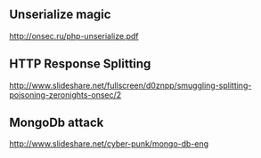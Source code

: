 ## Unserialize magic

http://onsec.ru/php-unserialize.pdf

## HTTP Response Splitting

http://www.slideshare.net/fullscreen/d0znpp/smuggling-splitting-poisoning-zeronights-onsec/2

## MongoDb attack

http://www.slideshare.net/cyber-punk/mongo-db-eng

